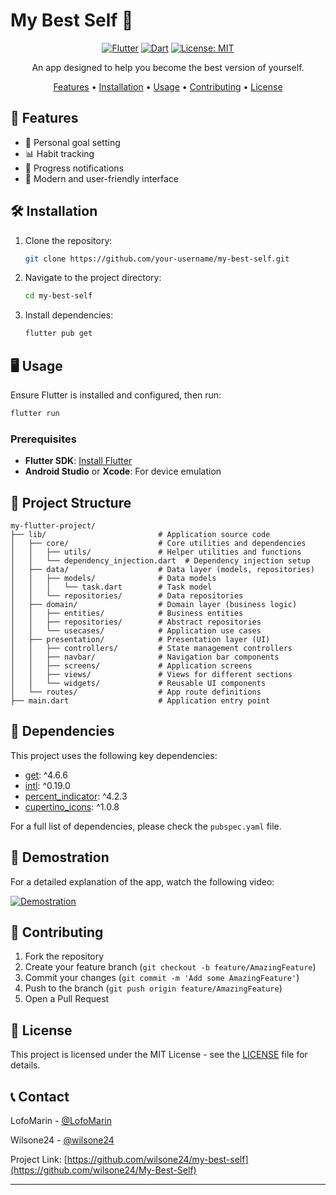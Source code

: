 # My Best Self 🌟

<div align="center">

[![Flutter](https://img.shields.io/badge/Flutter-%2302569B.svg?style=for-the-badge&logo=Flutter&logoColor=white)](https://flutter.dev/)
[![Dart](https://img.shields.io/badge/dart-%230175C2.svg?style=for-the-badge&logo=dart&logoColor=white)](https://dart.dev/)
[![License: MIT](https://img.shields.io/badge/License-MIT-yellow.svg?style=for-the-badge)](https://opensource.org/licenses/MIT)

An app designed to help you become the best version of yourself.

[Features](#features) • [Installation](#installation) • [Usage](#usage) • [Contributing](#contributing) • [License](#license)

</div>

## 🚀 Features

- 🎯 Personal goal setting
- 📊 Habit tracking
- 🔔 Progress notifications
- 🎨 Modern and user-friendly interface

## 🛠 Installation

1. Clone the repository:
   ```bash
   git clone https://github.com/your-username/my-best-self.git
   ```

2. Navigate to the project directory:
   ```bash
   cd my-best-self
   ```

3. Install dependencies:
   ```bash
   flutter pub get
   ```

## 🖥 Usage

Ensure Flutter is installed and configured, then run:

```bash
flutter run
```

### Prerequisites

- **Flutter SDK**: [Install Flutter](https://flutter.dev/docs/get-started/install)
- **Android Studio** or **Xcode**: For device emulation

## 📁 Project Structure

```
my-flutter-project/
├── lib/                         # Application source code
│   ├── core/                    # Core utilities and dependencies
│   │   ├── utils/               # Helper utilities and functions
│   │   └── dependency_injection.dart  # Dependency injection setup
│   ├── data/                    # Data layer (models, repositories)
│   │   ├── models/              # Data models
│   │   │   └── task.dart        # Task model
│   │   └── repositories/        # Data repositories
│   ├── domain/                  # Domain layer (business logic)
│   │   ├── entities/            # Business entities
│   │   ├── repositories/        # Abstract repositories
│   │   └── usecases/            # Application use cases
│   ├── presentation/            # Presentation layer (UI)
│   │   ├── controllers/         # State management controllers
│   │   ├── navbar/              # Navigation bar components
│   │   ├── screens/             # Application screens
│   │   ├── views/               # Views for different sections
│   │   └── widgets/             # Reusable UI components
│   └── routes/                  # App route definitions
├── main.dart                    # Application entry point
```

## 🔧 Dependencies

This project uses the following key dependencies:

- [get](https://pub.dev/packages/get): ^4.6.6
- [intl](https://pub.dev/packages/intl): ^0.19.0
- [percent_indicator](https://pub.dev/packages/percent_indicator): ^4.2.3
- [cupertino_icons](https://pub.dev/packages/cupertino_icons): ^1.0.8

For a full list of dependencies, please check the `pubspec.yaml` file.

## 🎥 Demostration

For a detailed explanation of the app, watch the following video:

[![Demostration](https://img.youtube.com/vi/ZpfSjgdGgpU/0.jpg)](https://youtu.be/ZpfSjgdGgpU)

## 🤝 Contributing

1. Fork the repository
2. Create your feature branch (`git checkout -b feature/AmazingFeature`)
3. Commit your changes (`git commit -m 'Add some AmazingFeature'`)
4. Push to the branch (`git push origin feature/AmazingFeature`)
5. Open a Pull Request

## 📄 License

This project is licensed under the MIT License - see the [LICENSE](LICENSE) file for details.

## 📞 Contact

LofoMarin - [@LofoMarin](https://github.com/LofoMarin)

Wilsone24 - [@wilsone24](https://github.com/wilsone24)

Project Link: [https://github.com/wilsone24/my-best-self](https://github.com/wilsone24/My-Best-Self)

---
